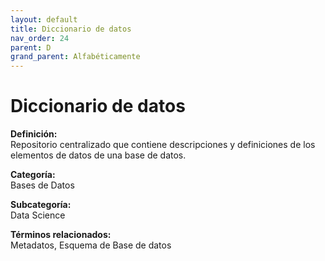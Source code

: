 ```yaml
---
layout: default
title: Diccionario de datos
nav_order: 24
parent: D
grand_parent: Alfabéticamente
---
```


# Diccionario de datos

**Definición:**  
Repositorio centralizado que contiene descripciones y definiciones de los elementos de datos de una base de datos.

**Categoría:**  
Bases de Datos  

**Subcategoría:**  
Data Science

**Términos relacionados:**  
Metadatos, Esquema de Base de datos
